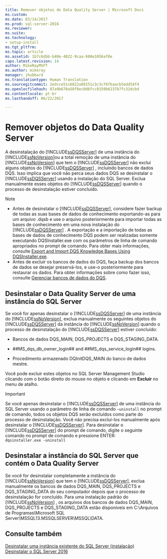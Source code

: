```yaml
---
title: Remover objetos do Data Quality Server | Microsoft Docs
ms.custom: 
ms.date: 03/14/2017
ms.prod: sql-server-2016
ms.reviewer: 
ms.suite: 
ms.technology:
- setup-install
ms.tgt_pltfrm: 
ms.topic: article
ms.assetid: 1b7c6dbb-b40e-4822-9caa-608e1056af8e
caps.latest.revision: 14
author: MikeRayMSFT
ms.author: mikeray
manager: jhubbard
ms.translationtype: Human Translation
ms.sourcegitcommit: 2edcce51c6822a89151c3c3c76fbaacb5edd54f4
ms.openlocfilehash: 07a9b670a58f8ec0d6fcc0159b6237b7fc32dcbd
ms.contentlocale: pt-br
ms.lasthandoff: 06/22/2017

---
```

# <a name="remove-data-quality-server-objects"></a>Remover objetos do Data Quality Server
  A desinstalação do [!INCLUDE[ssDQSServer](../../includes/ssdqsserver-md.md)] de uma instância do [!INCLUDE[ssNoVersion](../../includes/ssnoversion-md.md)]ou a total remoção de uma instância do [!INCLUDE[ssNoVersion](../../includes/ssnoversion-md.md)] que tem o [!INCLUDE[ssDQSServer](../../includes/ssdqsserver-md.md)] não exclui alguns objetos do [!INCLUDE[ssDQSServer](../../includes/ssdqsserver-md.md)] , incluindo bancos de dados DQS. Isso implica que você não perca seus dados DQS se desinstalar o [!INCLUDE[ssDQSServer](../../includes/ssdqsserver-md.md)] usando a instalação do SQL Server. Exclua manualmente esses objetos do [!INCLUDE[ssDQSServer](../../includes/ssdqsserver-md.md)] quando o processo de desinstalação estiver concluído.  
  
> [!NOTE]  
>  -   Antes de desinstalar o [!INCLUDE[ssDQSServer](../../includes/ssdqsserver-md.md)], considere fazer backup de todas as suas bases de dados de conhecimento exportando-as para um arquivo .dqsb e use o arquivo posteriormente para importar todas as bases de conhecimento em uma nova instalação do [!INCLUDE[ssDQSServer](../../includes/ssdqsserver-md.md)] . A exportação e a importação de todas as bases de dados de conhecimento DQS podem ser realizadas somente executando DQSInstaller.exe com os parâmetros de linha de comando apropriados no prompt de comando. Para obter mais informações, consulte [Export and Import DQS Knowledge Bases Using DQSInstaller.exe](../../data-quality-services/install-windows/export-and-import-dqs-knowledge-bases-using-dqsinstaller-exe.md).  
> -   Antes de excluir os bancos de dados do DQS, faça backup dos bancos de dados se desejar preservá-los, e use-o posteriormente para restaurar os dados. Para obter informações sobre como fazer isso, consulte [Gerenciar bancos de dados do DQS](../../data-quality-services/manage-dqs-databases.md).  
  
## <a name="uninstall-data-quality-server-from-a-sql-server-instance"></a>Desinstalar o Data Quality Server de uma instância do SQL Server  
 Se você for apenas desinstalar o [!INCLUDE[ssDQSServer](../../includes/ssdqsserver-md.md)] de uma instância do [!INCLUDE[ssNoVersion](../../includes/ssnoversion-md.md)], exclua manualmente os seguintes objetos do [!INCLUDE[ssDQSServer](../../includes/ssdqsserver-md.md)] da instância do [!INCLUDE[ssNoVersion](../../includes/ssnoversion-md.md)] quando o processo de desinstalação do [!INCLUDE[ssDQSServer](../../includes/ssdqsserver-md.md)] estiver concluído:  
  
-   Bancos de dados DQS_MAIN, DQS_PROJECTS e DQS_STAGING_DATA.  
  
-   \##MS_dqs_db_owner_login## and ##MS_dqs_service_login## logins.  
  
-   Procedimento armazenado DQInitDQS_MAIN do banco de dados mestre.  
  
 Você pode excluir estes objetos no SQL Server Management Studio clicando com o botão direito do mouse no objeto e clicando em **Excluir** no menu de atalho.  
  
> [!IMPORTANT]  
>  Se você apenas desinstalar o [!INCLUDE[ssDQSServer](../../includes/ssdqsserver-md.md)] de uma instância do SQL Server usando o parâmetro de linha de comando `–uninstall` no prompt de comando, todos os objetos DQS serão excluídos como parte do processo de desinstalação. Você não precisa excluí-los manualmente após desinstalar o [!INCLUDE[ssDQSServer](../../includes/ssdqsserver-md.md)]. Para desinstalar o [!INCLUDE[ssDQSServer](../../includes/ssdqsserver-md.md)] do prompt de comando, digite o seguinte comando no prompt de comando e pressione ENTER:   
> `dqsinstaller.exe -uninstall`  
  
## <a name="uninstall-sql-server-instance-containing-data-quality-server"></a>Desinstalar a instância do SQL Server que contém o Data Quality Server  
 Se você for desinstalar completamente a instância do [!INCLUDE[ssNoVersion](../../includes/ssnoversion-md.md)] que tem o [!INCLUDE[ssDQSServer](../../includes/ssdqsserver-md.md)], exclua manualmente os bancos de dados DQS_MAIN, DQS_PROJECTS e DQS_STAGING_DATA do seu computador depois que o processo de desinstalação for concluído. Para uma instalação padrão do [!INCLUDE[ssNoVersion](../../includes/ssnoversion-md.md)] , os arquivos dos bancos de dados DQS_MAIN, DQS_PROJECTS e DQS_STAGING_DATA estão disponíveis em C:\Arquivos de Programas\Microsoft SQL Server\MSSQL13.MSSQLSERVER\MSSQL\DATA.  
  
## <a name="see-also"></a>Consulte também  
 [Desinstalar uma instância existente do SQL Server &#40;instalação&#41;](../../sql-server/install/uninstall-an-existing-instance-of-sql-server-setup.md)   
 [Desinstalar o SQL Server 2016](../../sql-server/install/uninstall-sql-server.md)  
  
  
